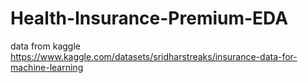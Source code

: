 # Health-Insurance-Premium-EDA
data from kaggle https://www.kaggle.com/datasets/sridharstreaks/insurance-data-for-machine-learning
